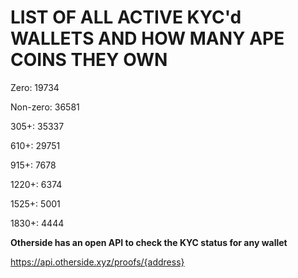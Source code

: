 # LIST OF ALL ACTIVE KYC'd WALLETS AND HOW MANY APE COINS THEY OWN

Zero: 19734

Non-zero: 36581

305+: 35337

610+: 29751

915+: 7678

1220+: 6374

1525+: 5001

1830+: 4444

**Otherside has an open API to check the KYC status for any wallet**

https://api.otherside.xyz/proofs/{address}